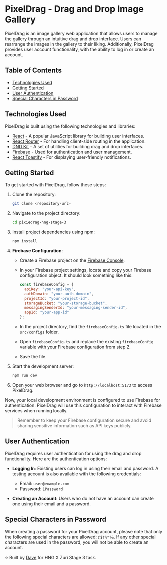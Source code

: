 # PixelDrag - Drag and Drop Image Gallery

PixelDrag is an image gallery web application that allows users to manage the gallery through an intuitive drag and drop interface. Users can rearrange the images in the gallery to their liking. Additionally, PixelDrag provides user account functionality, with the ability to log in or create an account.

## Table of Contents

- [Technologies Used](#technologies-used)
- [Getting Started](#getting-started)
- [User Authentication](#user-authentication)
- [Special Characters in Password](#special-characters-in-password)

## Technologies Used

PixelDrag is built using the following technologies and libraries:

- [React](https://react.dev/) - A popular JavaScript library for building user interfaces.
- [React Router](https://reactrouter.com/) - For handling client-side routing in the application.
- [DND Kit](https://dndkit.com/) - A set of utilities for building drag and drop interfaces.
- [Firebase](https://firebase.google.com/) - Used for authentication and user management.
- [React Toastify](https://fkhadra.github.io/react-toastify/introduction) - For displaying user-friendly notifications.

## Getting Started

To get started with PixelDrag, follow these steps:

1. Clone the repository:

   ```bash
   git clone <repository-url>
   ```

2. Navigate to the project directory:

   ```bash
   cd pixiedrag-hng-stage-3
   ```

3. Install project dependencies using npm:

   ```bash
   npm install
   ```

4. **Firebase Configuration**:

   - Create a Firebase project on the [Firebase Console](https://console.firebase.google.com/).

   - In your Firebase project settings, locate and copy your Firebase configuration object. It should look something like this:

     ```javascript
     const firebaseConfig = {
       apiKey: "your-api-key",
       authDomain: "your-auth-domain",
       projectId: "your-project-id",
       storageBucket: "your-storage-bucket",
       messagingSenderId: "your-messaging-sender-id",
       appId: "your-app-id"
     };
     ```

   - In the project directory, find the `firebaseConfig.ts` file located in the `src/configs` folder.

   - Open `firebaseConfig.ts` and replace the existing `firebaseConfig` variable with your Firebase configuration from step 2.

   - Save the file.

5. Start the development server:

   ```bash
   npm run dev
   ```

6. Open your web browser and go to `http://localhost:5173` to access PixelDrag.

Now, your local development environment is configured to use Firebase for authentication. PixelDrag will use this configuration to interact with Firebase services when running locally.

> Remember to keep your Firebase configuration secure and avoid sharing sensitive information such as API keys publicly.

## User Authentication

PixelDrag requires user authentication for using the drag and drop functionality. Here are the authentication options:

- **Logging In**: Existing users can log in using their email and password. A testing account is also available with the following credentials:
  - Email: `user@example.com`
  - Password: `1Password`

- **Creating an Account**: Users who do not have an account can create one using their email and a password.

## Special Characters in Password

When creating a password for your PixelDrag account, please note that only the following special characters are allowed: `@$!%*?&`. If any other special characters are used in the password, you will not be able to create an account.

⭐️ Built by [Dave](https://github.com/d-a-ve/) for HNG X Zuri Stage 3 task.